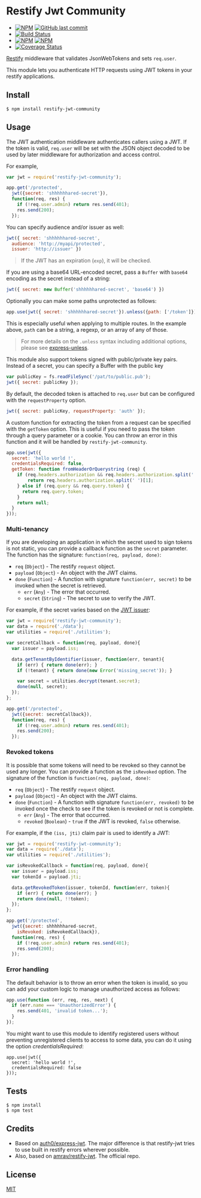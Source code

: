 # Restify Jwt Community

* [![NPM](https://img.shields.io/npm/v/restify-jwt-community.svg?style=flat-square)](https://www.npmjs.com/package/restify-jwt-community) [![GitHub last commit](https://img.shields.io/github/last-commit/frbuceta/restify-jwt-community.svg?style=flat-square)](https://github.com/frbuceta/restify-jwt-community)
* [![Build Status](https://travis-ci.org/frbuceta/restify-jwt-community.svg?style=flat-square)](https://travis-ci.org/frbuceta/restify-jwt-community)
* [![NPM](https://david-dm.org/frbuceta/restify-jwt-community.svg?style=flat-square)](https://github.com/frbuceta/restify-jwt-community) [![NPM](https://david-dm.org/frbuceta/restify-jwt-community/dev-status.svg?style=flat-square)](https://github.com/frbuceta/restify-jwt-community)
* [![Coverage Status](https://coveralls.io/repos/github/frbuceta/restify-jwt-community/badge.svg?branch=master)](https://coveralls.io/github/frbuceta/restify-jwt-community?branch=master)

[Restify](http://restify.com/) middleware that validates JsonWebTokens and sets `req.user`.

This module lets you authenticate HTTP requests using JWT tokens in your restify applications.

## Install

    $ npm install restify-jwt-community

## Usage

The JWT authentication middleware authenticates callers using a JWT.
If the token is valid, `req.user` will be set with the JSON object decoded
to be used by later middleware for authorization and access control.

For example,

```javascript
var jwt = require('restify-jwt-community');

app.get('/protected',
  jwt({secret: 'shhhhhhared-secret'}),
  function(req, res) {
    if (!req.user.admin) return res.send(401);
    res.send(200);
  });
```

You can specify audience and/or issuer as well:

```javascript
jwt({ secret: 'shhhhhhared-secret',
  audience: 'http://myapi/protected',
  issuer: 'http://issuer' })
```

> If the JWT has an expiration (`exp`), it will be checked.

If you are using a base64 URL-encoded secret, pass a `Buffer` with `base64` encoding as the secret instead of a string:

```javascript
jwt({ secret: new Buffer('shhhhhhared-secret', 'base64') })
```

Optionally you can make some paths unprotected as follows:

```javascript
app.use(jwt({ secret: 'shhhhhhared-secret'}).unless({path: ['/token']}));
```

This is especially useful when applying to multiple routes. In the example above, `path` can be a string, a regexp, or an array of any of those.

> For more details on the `.unless` syntax including additional options, please see [express-unless](https://github.com/jfromaniello/express-unless).

This module also support tokens signed with public/private key pairs. Instead of a secret, you can specify a Buffer with the public key

```javascript
var publicKey = fs.readFileSync('/pat/to/public.pub');
jwt({ secret: publicKey });
```

By default, the decoded token is attached to `req.user` but can be configured with the `requestProperty` option.


```javascript
jwt({ secret: publicKey, requestProperty: 'auth' });
```

A custom function for extracting the token from a request can be specified with
the `getToken` option. This is useful if you need to pass the token through a
query parameter or a cookie. You can throw an error in this function and it will
be handled by `restify-jwt-community`.

```javascript
app.use(jwt({
  secret: 'hello world !',
  credentialsRequired: false,
  getToken: function fromHeaderOrQuerystring (req) {
    if (req.headers.authorization && req.headers.authorization.split(' ')[0] === 'Bearer') {
        return req.headers.authorization.split(' ')[1];
    } else if (req.query && req.query.token) {
      return req.query.token;
    }
    return null;
  }
}));
```

### Multi-tenancy
If you are developing an application in which the secret used to sign tokens is not static, you can provide a callback function as the `secret` parameter. The function has the signature: `function(req, payload, done)`:
* `req` (`Object`) - The restify `request` object.
* `payload` (`Object`) - An object with the JWT claims.
* `done` (`Function`) - A function with signature `function(err, secret)` to be invoked when the secret is retrieved.
  * `err` (`Any`) - The error that occurred.
  * `secret` (`String`) - The secret to use to verify the JWT.

For example, if the secret varies based on the [JWT issuer](http://self-issued.info/docs/draft-ietf-oauth-json-web-token.html#issDef):
```javascript
var jwt = require('restify-jwt-community');
var data = require('./data');
var utilities = require('./utilities');

var secretCallback = function(req, payload, done){
  var issuer = payload.iss;

  data.getTenantByIdentifier(issuer, function(err, tenant){
    if (err) { return done(err); }
    if (!tenant) { return done(new Error('missing_secret')); }

    var secret = utilities.decrypt(tenant.secret);
    done(null, secret);
  });
};

app.get('/protected',
  jwt({secret: secretCallback}),
  function(req, res) {
    if (!req.user.admin) return res.send(401);
    res.send(200);
  });
```

### Revoked tokens
It is possible that some tokens will need to be revoked so they cannot be used any longer. You can provide a function as the `isRevoked` option. The signature of the function is `function(req, payload, done)`:
* `req` (`Object`) - The restify `request` object.
* `payload` (`Object`) - An object with the JWT claims.
* `done` (`Function`) - A function with signature `function(err, revoked)` to be invoked once the check to see if the token is revoked or not is complete.
  * `err` (`Any`) - The error that occurred.
  * `revoked` (`Boolean`) - `true` if the JWT is revoked, `false` otherwise.

For example, if the `(iss, jti)` claim pair is used to identify a JWT:
```javascript
var jwt = require('restify-jwt-community');
var data = require('./data');
var utilities = require('./utilities');

var isRevokedCallback = function(req, payload, done){
  var issuer = payload.iss;
  var tokenId = payload.jti;

  data.getRevokedToken(issuer, tokenId, function(err, token){
    if (err) { return done(err); }
    return done(null, !!token);
  });
};

app.get('/protected',
  jwt({secret: shhhhhhared-secret,
    isRevoked: isRevokedCallback}),
  function(req, res) {
    if (!req.user.admin) return res.send(401);
    res.send(200);
  });
```

### Error handling

The default behavior is to throw an error when the token is invalid, so you can add your custom logic to manage unauthorized access as follows:


```javascript
app.use(function (err, req, res, next) {
  if (err.name === 'UnauthorizedError') {
    res.send(401, 'invalid token...');
  }
});
```

You might want to use this module to identify registered users without preventing unregistered clients to access to some data, you
can do it using the option _credentialsRequired_:

    app.use(jwt({
      secret: 'hello world !',
      credentialsRequired: false
    }));

## Tests

    $ npm install
    $ npm test

## Credits

* Based on [auth0/express-jwt](https://github.com/auth0/express-jwt). The major difference is that restify-jwt tries to use built in restify errors wherever possible.
* Also, based on [amrav/restify-jwt](https://github.com/amrav/restify-jwt). The official repo.

## License

[MIT](LICENSE)
